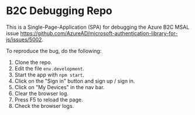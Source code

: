 # B2C Debugging Repo

This is a Single-Page-Application (SPA) for debugging the Azure B2C MSAL issue https://github.com/AzureAD/microsoft-authentication-library-for-js/issues/5002.

To reproduce the bug, do the following:

1. Clone the repo.
1. Edit the file `env.development`.
1. Start the app with `npm start`.
1. Click on the "Sign in" button and sign up / sign in.
1. Click on "My Devices" in the nav bar.
1. Clear the browser log.
1. Press F5 to reload the page.
1. Check the browser logs.
